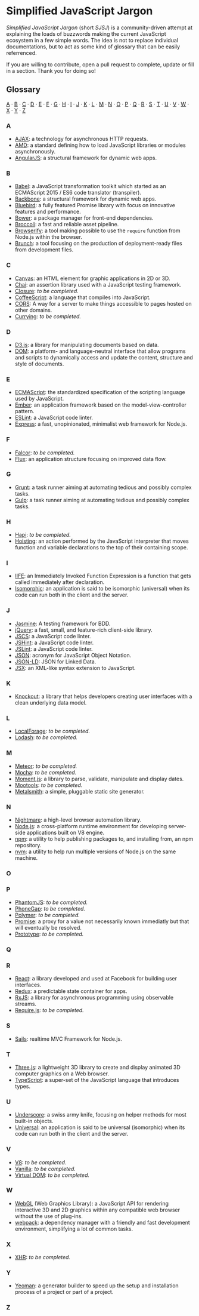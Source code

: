 # Simplified JavaScript Jargon

*Simplified JavaScript Jargon* (short *SJSJ*) is a community-driven attempt at explaining the loads of buzzwords making the current JavaScript ecosystem in a few simple words. The idea is not to replace individual documentations, but to act as some kind of glossary that can be easily referrenced.

If you are willing to contribute, open a pull request to complete, update or fill in a section. Thank you for doing so!

## Glossary

[A](#a) ·
[B](#b) ·
[C](#c) ·
[D](#d) ·
[E](#e) ·
[F](#f) ·
[G](#g) ·
[H](#h) ·
[I](#i) ·
[J](#j) ·
[K](#k) ·
[L](#l) ·
[M](#m) ·
[N](#n) ·
[O](#o) ·
[P](#p) ·
[Q](#q) ·
[R](#r) ·
[S](#s) ·
[T](#t) ·
[U](#u) ·
[V](#v) ·
[W](#w) ·
[X](#x) ·
[Y](#y) ·
[Z](#z)

### A

* [AJAX](/glossary/AJAX.md): a technology for asynchronous HTTP requests.
* [AMD](/glossary/AMD.md): a standard defining how to load JavaScript libraries or modules asynchronously.
* [AngularJS](/glossary/ANGULARJS.md): a structural framework for dynamic web apps.

### B

* [Babel](/glossary/BABEL.md): a JavaScript transformation toolkit which started as an ECMAScript 2015 / ES6 code translator (transpiler).
* [Backbone](/glossary/BACKBONE.md): a structural framework for dynamic web apps.
* [Bluebird](/glossary/BLUEBIRD.md): a fully featured Promise library with focus on innovative features and performance.
* [Bower](/glossary/BOWER.md): a package manager for front-end dependencies.
* [Broccoli](/glossary/BROCCOLI.md): a fast and reliable asset pipeline.
* [Browserify](/glossary/BROWSERIFY.md): a tool making possible to use the `require` function from Node.js within the browser.
* [Brunch](/glossary/BRUNCH.md): a tool focusing on the production of deployment-ready files from development files.

### C

* [Canvas](/glossary/CANVAS.md): an HTML element for graphic applications in 2D or 3D.
* [Chai](/glossary/CHAI.md): an assertion library used with a JavaScript testing framework.
* [Closure](/glossary/CLOSURE.md): *to be completed.*
* [CoffeeScript](/glossary/COFFEESCRIPT.md): a language that compiles into JavaScript.
* [CORS](/glossary/CORS.md): A way for a server to make things accessible to pages hosted on other domains.
* [Currying](/glossary/CURRYING.md): *to be completed.*

### D

* [D3.js](/glossary/D3JS.md): a library for manipulating documents based on data.
* [DOM](/glossary/DOM.md): a platform- and language-neutral interface that allow programs and scripts to dynamically access and update the content, structure and style of documents.

### E

* [ECMAScript](/glossary/ECMASCRIPT.md): the standardized specification of the scripting language used by JavaScript.
* [Ember](/glossary/EMBER.md): an application framework based on the model-view-controller pattern.
* [ESLint](/glossary/ESLINT.md): a JavaScript code linter.
* [Express](/glossary/EXPRESS.md): a fast, unopinionated, minimalist web framework for Node.js.

### F

* [Falcor](/glossary/FALCOR.md): *to be completed.*
* [Flux](/glossary/FLUX.md): an application structure focusing on improved data flow.

### G

* [Grunt](/glossary/GRUNT.md): a task runner aiming at automating tedious and possibly complex tasks.
* [Gulp](/glossary/GULP.md): a task runner aiming at automating tedious and possibly complex tasks.

### H

* [Hapi](/glossary/HAPI.md): *to be completed.*
* [Hoisting](/glossary/HOISTING.md): an action performed by the JavaScript interpreter that moves function and variable declarations to the top of their containing scope.

### I

* [IIFE](/glossary/IIFE.md): an Immediately Invoked Function Expression is a function that gets called immediately after declaration.
* [Isomorphic](/glossary/ISOMORPHIC.md): an application is said to be isomorphic (universal) when its code can run both in the client and the server.

### J

* [Jasmine](/glossary/JASMINE.md): A testing framework for BDD.
* [jQuery](/glossary/JQUERY.md): a fast, small, and feature-rich client-side library.
* [JSCS](/glossary/JSCS.md): a JavaScript code linter.
* [JSHint](/glossary/JSHINT.md): a JavaScript code linter.
* [JSLint](/glossary/JSLINT.md): a JavaScript code linter.
* [JSON](/glossary/JSON.md): acronym for JavaScript Object Notation.
* [JSON-LD](/glossary/JSON-LD.md): JSON for Linked Data.
* [JSX](/glossary/JSX.md): an XML-like syntax extension to JavaScript.

### K

* [Knockout](/glossary/KNOCKOUT.md): a library that helps developers creating user interfaces with a clean underlying data model.

### L

* [LocalForage](/glossary/LOCALFORAGE.md): *to be completed.*
* [Lodash](/glossary/LODASH.md): *to be completed.*

### M

* [Meteor](/glossary/METEOR.md): *to be completed.*
* [Mocha](/glossary/MOCHA.md): *to be completed.*
* [Moment.js](/glossary/MOMENTJS.md): a library to parse, validate, manipulate and display dates.
* [Mootools](/glossary/MOOTOOLS.md): *to be completed.*
* [Metalsmith](/glossary/METALSMITH.md): a simple, pluggable static site generator.

### N

* [Nightmare](/glossary/NIGHTMARE.md): a high-level browser automation library.
* [Node.js](/glossary/NODEJS.md): a cross-platform runtime environment for developing server-side applications built on V8 engine.
* [npm](/glossary/NPM.md): a utility to help publishing packages to, and installing from, an npm repository.
* [nvm](/glossary/NVM.md): a utility to help run multiple versions of Node.js on the same machine.

### O

### P

* [PhantomJS](/glossary/PHANTOMJS.md): *to be completed.*
* [PhoneGap](/glossary/PHONEGAP.md): *to be completed.*
* [Polymer](/glossary/POLYMER.md): *to be completed.*
* [Promise](/glossary/PROMISE.md): a proxy for a value not necessarily known immediatly but that will eventually be resolved.
* [Prototype](/glossary/PROTOTYPE.md): *to be completed.*

### Q

### R

* [React](/glossary/REACT.md): a library developed and used at Facebook for building user interfaces.
* [Redux](/glossary/REDUX.md): a predictable state container for apps.
* [RxJS](/glossary/RXJS.md): a library for asynchronous programming using observable streams.
* [Require.js](/glossary/REQUIREJS.md): *to be completed.*

### S

* [Sails](/glossary/SAILS.md): realtime MVC Framework for Node.js.

### T

* [Three.js](/glossary/THREEJS.md): a lightweight 3D library to create and display animated 3D computer graphics on a Web browser.
* [TypeScript](/glossary/TYPESCRIPT.md): a super-set of the JavaScript language that introduces types.

### U

* [Underscore](/glossary/UNDERSCORE.md): a swiss army knife, focusing on helper methods for most built-in objects.
* [Universal](/glossary/UNIVERSAL.md): an application is said to be universal (isomorphic) when its code can run both in the client and the server.

### V

* [V8](/glossary/V8.md): *to be completed.*
* [Vanilla](/glossary/VANILLA.md): *to be completed.*
* [Virtual DOM](/glossary/VIRTUAL_DOM.md): *to be completed.*

### W

* [WebGL](/glossary/WEBGL.md) (Web Graphics Library): a JavaScript API for rendering interactive 3D and 2D graphics within any compatible web browser without the use of plug-ins.
* [webpack](/glossary/WEBPACK.md): a dependency manager with a friendly and fast development environment, simplifying a lot of common tasks.

### X

* [XHR](/glossary/XHR.md): *to be completed.*

### Y

* [Yeoman](/glossary/YEOMAN.md): a generator builder to speed up the setup and installation process of a project or part of a project.

### Z
